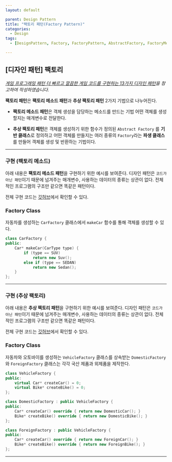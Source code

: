 ```yaml
---
layout: default

parent: Design Pattern
title: "팩토리 패턴(Factory Pattern)"
categories:
  - Design
tags:
  - [DesignPattern, Factory, FactoryPattern, AbstractFactory, FactoryMethod]

---
```


## [디자인 패턴] 팩토리

*[게임 프로그래밍 패턴 더 빠르고 깔끔한 게임 코드를 구현하는 13가지 디자인 패턴](http://www.hanbit.co.kr/store/books/look.php?p_code=B4342659595)을 참고하여 작성하였습니다.*

**팩토리 패턴**은 **팩토리 메소드 패턴**과 **추상 팩토리 패턴** 2가지 기법으로 나누어진다.



- **팩토리 메소드 패턴**은 객체 생성을 담당하는 메소드를 만드는 기법 어떤 객체를 생성할지는 매개변수로 전달한다.

- **추상 팩토리 패턴**은 객체를 생성하기 위한 함수가 정의된 `Abstract Factory` 를 **기반 클래스**로 정의하고 어떤 객체를 만들지는 여러 종류의 `Factory`라는 **파생 클래스** 를 만들어 객체를  생성 및 반환하는 기법이다.

  

---

### 구현 (팩토리 메소드)

아래 내용은 **팩토리 메소드 패턴**을 구현하기 위한 예시를 보여준다. 디자인 패턴은 `코드가 아닌 패턴`이기 때문에 넘겨주는 매개변수, 사용하는 데이터의 종류는 상관이 없다. 전체적인 프로그램의 구조만 같으면 똑같은 패턴이다.

전체 구현 코드는 [깃허브]( https://github.com/JangHyeonJun/CPPStudy/blob/master/CPPStudy/factory_pattern.cpp)에서 확인할 수 있다.



### Factory Class

자동차를 생성하는 `CarFactory` 클래스에서 `makeCar` 함수를 통해 객체를 생성할 수 있다.

```c++
class CarFactory {
public: 
	Car* makeCar(CarType type) {
		if (type == SUV)
			return new Suv();
		else if (type == SEDAN)
			return new Sedan();
	}
};
```





---

### 구현 (추상 팩토리)

아래 내용은 **추상 팩토리 패턴**을 구현하기 위한 예시를 보여준다. 디자인 패턴은 `코드가 아닌 패턴`이기 때문에 넘겨주는 매개변수, 사용하는 데이터의 종류는 상관이 없다. 전체적인 프로그램의 구조만 같으면 똑같은 패턴이다.

전체 구현 코드는 [깃허브]( https://github.com/JangHyeonJun/CPPStudy/blob/master/CPPStudy/abstract_factory_pattern.cpp)에서 확인할 수 있다.



### Factory Class

자동차와 오토바이를 생성하는 `VehicleFactory` 클래스를 상속받는 `DomesticFactory`와 `ForeignFactory` 클래스는 각각 국산 제품과 외제품을 제작한다.

```c++
class VehicleFactory {
public:
	virtual Car* createCar() = 0;
	virtual Bike* createBike() = 0;
};

class DomesticFactory : public VehicleFactory {
public:
	Car* createCar() override { return new DomesticCar(); }
	Bike* createBike() override { return new DomesticBike(); }
};

class ForeignFactory : public VehicleFactory {
public:
	Car* createCar() override { return new ForeignCar(); }
	Bike* createBike() override { return new ForeignBike(); }
};
```

---

  

